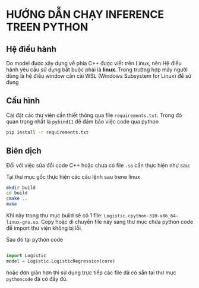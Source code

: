 # **HƯỚNG DẪN CHẠY INFERENCE TREEN PYTHON**

## Hệ điều hành

Do model được xây dựng về phía C++ được viết trên Linux, nên Hệ điều hành yêu cầu sử dụng bắt buộc phải là **linux**. Trong trường hợp máy người dùng là hệ điều window cần cài WSL (Windows Subsystem for Linux) để sử dụng

## Cấu hình
Cài đặt các thư viện cần thiết thông qua file `requirements.txt`. Trong đó quan trọng nhất là `pybind11` để đảm bảo việc code qua python

```bash
pip install -r requirements.txt
```

## Biên dịch

Đối với việc sửa đổi code C++ hoặc chưa có file `.so` cần thực hiện như sau:

Tại thư mục gốc thực hiện các câu lệnh sau trene linux

```bash
mkdir build
cd build
cmake ..
make
```

Khi này trong thư mục build sẽ có 1 file: `Logistic.cpython-310-x86_64-linux-gnu.so`. Copy hoặc di chuyển file này sang thư mục chứa python code để import thư viện không bị lỗi.

Sau đó tại python code
```python

import Logistic
model = Logistic.LogisticRegression(core)
```

hoặc đơn giản hơn thì sử dụng trực tiếp các file đã có sẵn tại thư mục `pythoncode` đã có đầy đủ.